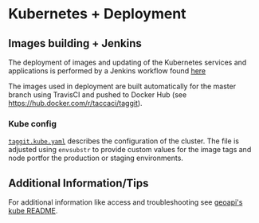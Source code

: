 # Kubernetes + Deployment

## Images building + Jenkins

The deployment of images and updating of the Kubernetes services and applications is performed by a Jenkins
workflow found [here](https://jenkins01.tacc.utexas.edu/view/Hazmapper+Geoapi/.)

The images used in deployment are built automatically for the master branch using TravisCI and 
pushed to Docker Hub (see https://hub.docker.com/r/taccaci/taggit).

### Kube config

[`taggit.kube.yaml`](taggit.kube.yaml) describes the configuration of the cluster. The file is adjusted using `envsubstr` to provide
custom values for the image tags and node portfor the production or staging environments.

## Additional Information/Tips

For additional information like access and troubleshooting see [geoapi's kube README](https://github.com/TACC-Cloud/geoapi/tree/master/kube/README.md).
